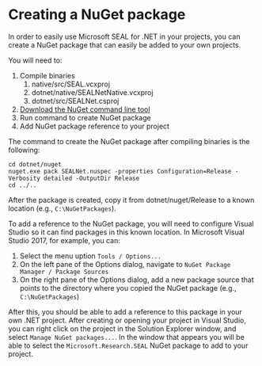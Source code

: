 # Creating a NuGet package

In order to easily use Microsoft SEAL for .NET in your projects, you can create a NuGet
package that can easily be added to your own projects.

You will need to:
1. Compile binaries
    1. native/src/SEAL.vcxproj
    2. dotnet/native/SEALNetNative.vcxproj
    3. dotnet/src/SEALNet.csproj
3. [Download the NuGet command line tool](https://dist.nuget.org/win-x86-commandline/latest/nuget.exe)
4. Run command to create NuGet package
5. Add NuGet package reference to your project

The command to create the NuGet package after compiling binaries is the following:

````
cd dotnet/nuget
nuget.exe pack SEALNet.nuspec -properties Configuration=Release -Verbosity detailed -OutputDir Release
cd ../..
````

After the package is created, copy it from dotnet/nuget/Release to a known location (e.g., `C:\NuGetPackages`).

To add a reference to the NuGet package, you will need to configure Visual Studio so it can find packages in
this known location. In Microsoft Visual Studio 2017, for example, you can:
1. Select the menu uption `Tools / Options...`
2. On the left pane of the Options dialog, navigate to `NuGet Package Manager / Package Sources`
3. On the right pane of the Options dialog, add a new package source that points to the directory
   where you copied the NuGet package (e.g., `C:\NuGetPackages`)

After this, you should be able to add a reference to this package in your own .NET project. After
creating or opening your project in Visual Studio, you can right click on the project in the Solution
Explorer window, and select `Manage NuGet packages...`. In the window that appears you will be able to
select the `Microsoft.Research.SEAL` NuGet package to add to your project.
